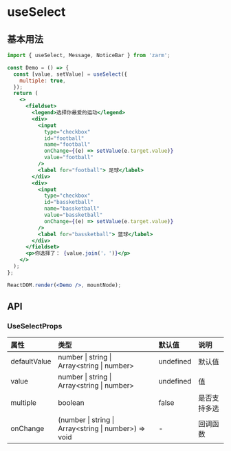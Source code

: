 # useSelect

## 基本用法

```jsx
import { useSelect, Message, NoticeBar } from 'zarm';

const Demo = () => {
  const [value, setValue] = useSelect({
    multiple: true,
  });
  return (
    <>
      <fieldset>
        <legend>选择你最爱的运动</legend>
        <div>
          <input
            type="checkbox"
            id="football"
            name="football"
            onChange={(e) => setValue(e.target.value)}
            value="football"
          />
          <label for="football"> 足球</label>
        </div>
        <div>
          <input
            type="checkbox"
            id="bassketball"
            name="bassketball"
            value="bassketball"
            onChange={(e) => setValue(e.target.value)}
          />
          <label for="bassketball"> 篮球</label>
        </div>
      </fieldset>
      <p>你选择了： {value.join('，')}</p>
    </>
  );
};

ReactDOM.render(<Demo />, mountNode);
```

## API

### UseSelectProps

| 属性         | 类型                                                  | 默认值    | 说明         |
| :----------- | :---------------------------------------------------- | :-------- | :----------- |
| defaultValue | number \| string \| Array<string \| number>           | undefined | 默认值       |
| value        | number \| string \| Array<string \| number>           | undefined | 值           |
| multiple     | boolean                                               | false     | 是否支持多选 |
| onChange     | (number \| string \| Array<string \| number>) => void | -         | 回调函数     |
